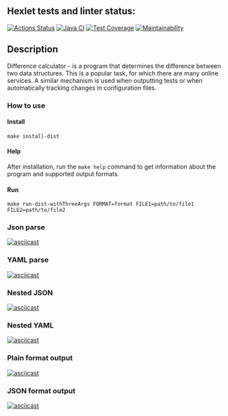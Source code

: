 ## Hexlet tests and linter status:
[![Actions Status](https://github.com/AlexSekret/java-project-71/actions/workflows/hexlet-check.yml/badge.svg)](https://github.com/AlexSekret/java-project-71/actions) [![Java CI](https://github.com/AlexSekret/java-project-71/actions/workflows/gradle.yml/badge.svg?branch=main)](https://github.com/AlexSekret/java-project-71/actions/workflows/gradle.yml) [![Test Coverage](https://api.codeclimate.com/v1/badges/73e629b2f5f1c6afb1e7/test_coverage)](https://codeclimate.com/github/AlexSekret/java-project-71/test_coverage) [![Maintainability](https://api.codeclimate.com/v1/badges/73e629b2f5f1c6afb1e7/maintainability)](https://codeclimate.com/github/AlexSekret/java-project-71/maintainability)

## Description

Difference calculator - is a program that determines the difference between two data structures. This is a popular task, for which there are many online services. A similar mechanism is used when outputting tests or when automatically tracking changes in configuration files.

### How to use

#### Install

```shell
make install-dist
```

#### Help
After installation, run the `make help` command to get information about the program and supported output formats.

#### Run

```shell
make run-dist-withThreeArgs FORMAT=format FILE1=path/to/file1 FILE2=path/to/file2
```

### Json parse

[![asciicast](https://asciinema.org/a/ydAThym9VBJfbJ6nusCtonog8.svg)](https://asciinema.org/a/ydAThym9VBJfbJ6nusCtonog8)

### YAML parse

[![asciicast](https://asciinema.org/a/HlOV7euf03Ejaqh43lkuRkO80.svg)](https://asciinema.org/a/HlOV7euf03Ejaqh43lkuRkO80)

### Nested JSON

[![asciicast](https://asciinema.org/a/DJ2TCduXXC6FNco70YB570Xo0.svg)](https://asciinema.org/a/DJ2TCduXXC6FNco70YB570Xo0)

### Nested YAML

[![asciicast](https://asciinema.org/a/OI97eJpsTXUCqsqms3fO3ztUg.svg)](https://asciinema.org/a/OI97eJpsTXUCqsqms3fO3ztUg)

### Plain format output

[![asciicast](https://asciinema.org/a/VjtVnutMZ5FzLnaSnmqHpEUiU.svg)](https://asciinema.org/a/VjtVnutMZ5FzLnaSnmqHpEUiU)

### JSON format output

[![asciicast](https://asciinema.org/a/W3P3EZdUsIAI86vOb1kIv3Ewu.svg)](https://asciinema.org/a/W3P3EZdUsIAI86vOb1kIv3Ewu)

